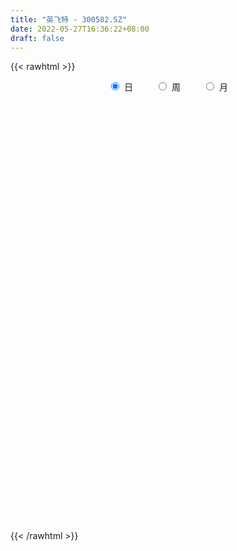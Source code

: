 ```yaml
---
title: "英飞特 - 300582.SZ"
date: 2022-05-27T16:36:22+08:00
draft: false
---
```

{{< rawhtml >}}
    <div style="text-align: center">
        <label style="padding: 1rem;"><input style="margin-right: .5rem" type="radio" name="period" value="D" checked onclick="period_change(this)">日</label>
        <label style="padding: 1rem;"><input style="margin-right: .5rem" type="radio" name="period" value="W" onclick="period_change(this)">周</label>
        <label style="padding: 1rem;"><input style="margin-right: .5rem" type="radio" name="period" value="M" onclick="period_change(this)">月</label>
    </div>
    <div id="chart" style="height: 700px;"></div> 
    <script type="text/javascript">
        const D_v = [60775.65,174139.5,455835.17,646568.38,487298.44,350810.5,408272.09,413743.75,515106.37,485451.72,280547.92,463841.26,368247.51,353462.6,334319.16,451434.33,305853.98,280594.06,282132.75,279634.98,213004.33,200837.25,257058.74,192612.25,276345.24,338194.33,277730.96,167695.54,226616.21,200561.46,153328.21,138800.88,302215.39,270249.65,243170.45,211477.27,192135.0,170432.5,193694.0,201134.76,138088.06,275106.0,311590.25,311504.26,225279.75,218210.85,217868.94,278267.59,268074.94,231229.19,198223.5,193483.1,177400.99,202598.34,173569.35,152470.35,131452.0,195167.23,127716.05,181414.35,291282.64,157906.84,112010.67,150331.75,122002.28,182107.49,205265.88,134054.78,137717.33,112902.25,138821.57,105463.13,93893.25,107135.82,112430.67,99126.34,80377.65,106346.5,87630.75,86830.49,78331.75,112827.55,148090.88,125962.7,100607.85,113556.48,112861.1,78450.3,51557.0,145402.68,94166.17,85099.0,53712.5,84602.94,110139.5,68939.05,56854.79,80364.35,58216.04,104384.04,200176.72,138339.72,95596.18,163533.72,150250.98,91604.27,92059.06,85817.83,65481.5,122590.9,76146.9,141662.66,155899.55,82198.0,106129.73,97351.8,89430.26,247401.36,258526.33,147651.02,169509.79,159603.02,115062.0,87118.24,98025.0,75890.0,156298.79,90846.58,113911.54,84416.58,73458.65,157165.63,86902.11,84660.25,81042.06,68259.53,85919.03,57381.5,67359.75,76230.82,72084.37,51729.88,52533.5,32550.94,58683.46,121676.17,89854.25,49655.0,39477.21,78560.5,62911.33,33611.07,32513.12,37960.31,62497.02,57693.62,46340.51,64644.0,62153.33,55209.01,57160.25,47752.5,66850.32,75076.5,33950.61,145511.5,107469.71,71488.5,144104.37,113619.92,86770.84,61369.91,55848.04,65231.13,54182.32,46454.86,52292.11,51584.25,46407.79,65111.07,42168.5,46210.5,54272.0,71792.0,40904.33,116683.33,69497.75,97007.58,118504.47,107733.75,80443.92,73660.33,106671.11,110850.0,66263.65,58785.5,95369.11,83757.47,77552.75,56460.0,54531.25,76097.09,79802.7,93595.12,51937.75,51640.45,43580.41,43764.5,49024.5,421489.35,541073.8,281345.79,337235.96,340077.78,205215.73,186692.17,202146.56,141750.29,145284.34,98809.5,122688.99,86240.0,84299.5,76169.43,90861.5,69439.45,103876.0,76678.5,91834.5,88649.0,107763.5,71934.38,86306.0,68694.17,50306.5,64325.0,77323.25,120591.34,81444.5,59178.25,50032.25,65007.75,74513.25,93131.61,81442.5,66682.5,189983.5,108524.51,79236.33,52397.5]
const D_histogram = [0.0,0.0412070655,0.2226274039,0.3234281521,0.3404266607,0.3000544382,0.3227841089,0.30453339,0.3946150382,0.4785120892,0.456054021,0.5813402807,0.6258770608,0.6502786163,0.6364773199,0.544748202,0.4445141737,0.4072189901,0.2208547524,0.1360643788,-0.0482885548,-0.1255164694,-0.104009481,-0.1191296218,0.1164415931,0.2721184339,0.1990489756,0.0785308936,0.0751424149,0.0494547533,0.0275083708,-0.1006759373,0.0671312885,0.382352245,0.4936455472,0.5779305385,0.5412916077,0.4409510819,0.3886291142,0.382199066,0.2233313422,-0.0257958332,-0.0274071759,-0.0024153914,0.0512520954,0.0274144284,0.0962776951,0.3183066004,0.553613179,0.4977418561,0.3556104207,0.3987131315,0.2834215739,0.0558634873,-0.1966530561,-0.2590555074,-0.4507332015,-0.6806708878,-0.8043381701,-0.9310599326,-0.7079750206,-0.6446616016,-0.6199430716,-0.7549614706,-0.9115741051,-1.0498764264,-0.9870232697,-0.8783773903,-0.7485264489,-0.6364784777,-0.5894516842,-0.5805034966,-0.5299081786,-0.5275526856,-0.5505505271,-0.5717648157,-0.5526805959,-0.5568865566,-0.4943264226,-0.4389837944,-0.4027461478,-0.3927771957,-0.2828861916,-0.3113702134,-0.299497379,-0.2438835587,-0.2944415063,-0.3169332701,-0.2971110865,-0.1636544042,-0.091738832,-0.0847844556,-0.0356718912,-0.1128681939,-0.041151802,0.029581492,0.0553479502,0.061600206,0.1115743814,0.2076298046,0.3771371677,0.4891190082,0.5181227973,0.6268098362,0.5672185436,0.4565960031,0.4017923327,0.3103948876,0.2324813361,0.0689454509,0.0084966042,0.1089967318,0.185048468,0.2160067658,0.2489225722,0.2142106377,0.1815448232,0.294730751,0.3653038514,0.3551963531,0.3988372571,0.4140151014,0.3183224113,0.227800804,0.0971958778,0.0330465751,0.0905403124,0.0942643398,0.0188786526,-0.055276674,-0.0929556511,-0.2171509399,-0.2687562417,-0.3209916866,-0.3948751828,-0.4179612283,-0.4736137941,-0.5139833291,-0.4704888959,-0.4035261818,-0.3111322176,-0.2379991884,-0.1929040339,-0.1609696774,-0.1423949561,-0.181657097,-0.2604033424,-0.2786635745,-0.2631252823,-0.1980974431,-0.2026233759,-0.1853915136,-0.1435924667,-0.1136138409,-0.0638301106,-0.0199431141,0.0059439745,-0.0194886444,0.0035325698,-0.0171964527,0.0010768014,-0.0085185156,0.0486252073,0.0468650102,0.0468439392,0.1441655471,0.1854905148,0.1808963013,0.0617635025,-0.0419113362,-0.0745840744,-0.1318684714,-0.1562648833,-0.2021596924,-0.1946279919,-0.1573707324,-0.1081435983,-0.0436074384,-0.0063595798,-0.0160419184,-0.0190996837,0.0094614362,0.0461748666,0.0885081299,0.113557019,0.1686711289,0.1791375808,0.2348252933,0.22475575,0.2045528696,0.1868239395,0.1889032779,0.214907279,0.1824120959,0.1538501355,0.0997353802,0.0125582553,-0.0229621995,-0.0280007923,-0.0110660508,-0.0382807475,-0.1055913457,-0.105519238,-0.0686815351,-0.0257885546,0.0218753691,0.0370257059,0.0600704705,0.0531247338,0.2494994287,0.4033319043,0.4257961995,0.5038659087,0.5399181128,0.488191097,0.4458029868,0.3071407399,0.2142346262,0.0650065582,-0.0218272042,-0.1499057808,-0.2314818179,-0.3006582449,-0.3514141387,-0.389064514,-0.4099348533,-0.4632700074,-0.5083723306,-0.5929801714,-0.6230190247,-0.5537403072,-0.4974797966,-0.388435967,-0.2866221303,-0.206149249,-0.1134450054,-0.021504586,0.0600810144,0.129486273,0.1732837795,0.1989781333,0.2306706289,0.2518101694,0.2850748786,0.3024860453,0.3160164893,0.3110069551,0.2939306819,0.2676019197,0.2336914484]
const D_fast = [0.0,0.0515088319,0.2885860212,0.4702438075,0.5723489812,0.6069903683,0.7104160662,0.7682986949,0.9570341026,1.1605591758,1.252114613,1.5227359428,1.7237419882,1.9107131976,2.0560312313,2.1004891639,2.111383679,2.1758932429,2.0447426933,1.9939684144,1.7975433422,1.6889363102,1.6844409283,1.639538382,1.9042199953,2.1279264445,2.1046192301,2.0037338714,2.0191309965,2.0058070233,1.9907377335,1.837384441,2.021974489,2.4327835067,2.6674881957,2.8962558217,2.9949397927,3.0048370374,3.0496723483,3.1387920666,3.0357571784,2.7801810446,2.7717179079,2.7961058446,2.8625863552,2.8456022954,2.9385349859,3.2401405412,3.6138504146,3.6824145557,3.6291857255,3.7719667192,3.727530555,3.5139383403,3.2122585329,3.0850922047,2.7807312103,2.380625802,2.0558739772,1.6963872316,1.7424783883,1.644626407,1.5143591691,1.1906004025,0.8060942417,0.4053228138,0.2214201531,0.110471685,0.0531910141,0.0061193658,-0.0942167617,-0.2303944483,-0.3122761749,-0.4418088532,-0.6024443266,-0.7665998191,-0.8856857483,-1.0291133481,-1.0901348198,-1.1445381401,-1.2089870305,-1.2972123774,-1.2580429211,-1.3643694962,-1.4273710067,-1.432728076,-1.5568964002,-1.6586214815,-1.7130770696,-1.6205339883,-1.5715531241,-1.5857948616,-1.54560027,-1.6510136212,-1.5895851798,-1.5114565128,-1.4718530671,-1.4502007598,-1.372332989,-1.2243701146,-0.9605784596,-0.726316867,-0.5677823787,-0.3023928807,-0.2201795374,-0.2166530771,-0.1710086644,-0.1848073876,-0.204600605,-0.3509001275,-0.4092248231,-0.2814755126,-0.1591616594,-0.0742016701,0.0209447793,0.0397855043,0.0525058956,0.2393745111,0.4012735743,0.4799651644,0.6233153826,0.7419970022,0.725884915,0.6923135086,0.5860075519,0.530119893,0.6102487084,0.6375388207,0.5668727967,0.4788983017,0.4179804118,0.2394973879,0.1207030258,-0.0117803409,-0.1843826328,-0.3119589853,-0.4860149996,-0.6548803669,-0.7290081576,-0.762926989,-0.7483160793,-0.7346828471,-0.7378137011,-0.7461217639,-0.7631457816,-0.8478221969,-0.9916692778,-1.0795954035,-1.1298384319,-1.1143349535,-1.1695167302,-1.1986327464,-1.1927318161,-1.1911566506,-1.157330448,-1.11842923,-1.0910561477,-1.1213609278,-1.0974565711,-1.1224847067,-1.1039422523,-1.1156671982,-1.0463671735,-1.036411118,-1.0247212042,-0.8913582096,-0.8036606131,-0.7630307514,-0.8667226745,-0.9808753473,-1.0321941041,-1.1224456189,-1.1859082517,-1.2823429839,-1.3234682814,-1.325553705,-1.3033624704,-1.2497281702,-1.2140702065,-1.2277630246,-1.2355957109,-1.204669232,-1.1564120849,-1.0919517891,-1.0385136453,-0.9412317532,-0.8859809061,-0.7715868702,-0.7254674761,-0.6945321391,-0.6655550843,-0.6162499264,-0.5365191056,-0.5234112647,-0.5135106912,-0.5426916015,-0.6267291625,-0.6679901672,-0.6800289581,-0.6658607293,-0.7026456129,-0.7963540475,-0.8226617492,-0.8029944301,-0.7665485883,-0.7134158224,-0.689009059,-0.6509466768,-0.6446112301,-0.385861678,-0.1311962263,-0.0022828813,0.2017533051,0.3727850374,0.4431057958,0.5121684323,0.4502913705,0.4109439133,0.2779674848,0.1856769214,0.0201218996,-0.119324592,-0.2636655802,-0.4022750087,-0.5371915125,-0.6605455651,-0.829698221,-1.001893627,-1.2347465105,-1.42054012,-1.4896964794,-1.5578059179,-1.54587108,-1.5157127759,-1.4867772069,-1.4224342146,-1.3358699418,-1.2392640877,-1.1374872608,-1.0503688095,-0.9749299224,-0.8855697696,-0.8014776867,-0.6969442578,-0.6039115798,-0.5113770135,-0.438634809,-0.3822284116,-0.3416566939,-0.3171443031]
const D_slow = [0.0,0.0103017664,0.0659586173,0.1468156554,0.2319223205,0.3069359301,0.3876319573,0.4637653048,0.5624190644,0.6820470867,0.7960605919,0.9413956621,1.0978649273,1.2604345814,1.4195539114,1.5557409619,1.6668695053,1.7686742528,1.8238879409,1.8579040356,1.8458318969,1.8144527796,1.7884504093,1.7586680038,1.7877784021,1.8558080106,1.9055702545,1.9252029779,1.9439885816,1.9563522699,1.9632293626,1.9380603783,1.9548432005,2.0504312617,2.1738426485,2.3183252831,2.4536481851,2.5638859555,2.6610432341,2.7565930006,2.8124258361,2.8059768778,2.7991250839,2.798521236,2.8113342599,2.818187867,2.8422572907,2.9218339408,3.0602372356,3.1846726996,3.2735753048,3.3732535877,3.4441089811,3.458074853,3.4089115889,3.3441477121,3.2314644117,3.0612966898,2.8602121473,2.6274471641,2.450453409,2.2892880086,2.1343022407,1.9455618731,1.7176683468,1.4551992402,1.2084434228,0.9888490752,0.801717463,0.6425978436,0.4952349225,0.3501090484,0.2176320037,0.0857438323,-0.0518937995,-0.1948350034,-0.3330051524,-0.4722267915,-0.5958083972,-0.7055543458,-0.8062408827,-0.9044351816,-0.9751567295,-1.0529992829,-1.1278736276,-1.1888445173,-1.2624548939,-1.3416882114,-1.415965983,-1.4568795841,-1.4798142921,-1.501010406,-1.5099283788,-1.5381454273,-1.5484333778,-1.5410380048,-1.5272010172,-1.5118009658,-1.4839073704,-1.4319999192,-1.3377156273,-1.2154358753,-1.0859051759,-0.9292027169,-0.787398081,-0.6732490802,-0.5728009971,-0.4952022752,-0.4370819411,-0.4198455784,-0.4177214273,-0.3904722444,-0.3442101274,-0.2902084359,-0.2279777929,-0.1744251335,-0.1290389277,-0.0553562399,0.0359697229,0.1247688112,0.2244781255,0.3279819008,0.4075625037,0.4645127047,0.4888116741,0.4970733179,0.519708396,0.5432744809,0.5479941441,0.5341749756,0.5109360628,0.4566483279,0.3894592674,0.3092113458,0.2104925501,0.106002243,-0.0124012055,-0.1408970378,-0.2585192618,-0.3594008072,-0.4371838616,-0.4966836587,-0.5449096672,-0.5851520865,-0.6207508256,-0.6661650998,-0.7312659354,-0.800931829,-0.8667131496,-0.9162375104,-0.9668933544,-1.0132412328,-1.0491393494,-1.0775428097,-1.0935003373,-1.0984861159,-1.0970001222,-1.1018722833,-1.1009891409,-1.1052882541,-1.1050190537,-1.1071486826,-1.0949923808,-1.0832761282,-1.0715651434,-1.0355237567,-0.989151128,-0.9439270526,-0.928486177,-0.9389640111,-0.9576100297,-0.9905771475,-1.0296433684,-1.0801832915,-1.1288402894,-1.1681829725,-1.1952188721,-1.2061207317,-1.2077106267,-1.2117211063,-1.2164960272,-1.2141306682,-1.2025869515,-1.180459919,-1.1520706643,-1.1099028821,-1.0651184869,-1.0064121635,-0.9502232261,-0.8990850087,-0.8523790238,-0.8051532043,-0.7514263846,-0.7058233606,-0.6673608267,-0.6424269817,-0.6392874178,-0.6450279677,-0.6520281658,-0.6547946785,-0.6643648654,-0.6907627018,-0.7171425113,-0.734312895,-0.7407600337,-0.7352911914,-0.7260347649,-0.7110171473,-0.6977359639,-0.6353611067,-0.5345281306,-0.4280790808,-0.3021126036,-0.1671330754,-0.0450853012,0.0663654455,0.1431506305,0.1967092871,0.2129609266,0.2075041256,0.1700276804,0.1121572259,0.0369926647,-0.05086087,-0.1481269985,-0.2506107118,-0.3664282137,-0.4935212963,-0.6417663392,-0.7975210954,-0.9359561722,-1.0603261213,-1.157435113,-1.2290906456,-1.2806279579,-1.3089892092,-1.3143653557,-1.2993451021,-1.2669735339,-1.223652589,-1.1739080557,-1.1162403985,-1.0532878561,-0.9820191364,-0.9063976251,-0.8273935028,-0.749641764,-0.6761590935,-0.6092586136,-0.5508357515]
const D_data = [['2021-05-18', 11.622, 11.7214, 11.3042, 11.7313],['2021-05-19', 11.92, 12.3671, 11.8505, 12.7445],['2021-05-20', 12.1982, 14.8405, 12.1187, 14.8405],['2021-05-21', 15.9232, 14.8305, 14.6021, 16.6682],['2021-05-24', 14.8405, 14.3935, 14.0855, 15.3967],['2021-05-25', 14.2047, 13.9067, 13.8571, 14.4829],['2021-05-26', 13.9167, 14.9497, 13.6485, 15.1186],['2021-05-27', 14.6517, 14.761, 14.3637, 15.7742],['2021-05-28', 15.1881, 16.6682, 15.1782, 17.0655],['2021-05-31', 16.8867, 17.5026, 16.3106, 17.8801],['2021-06-01', 17.0556, 16.8172, 16.4993, 17.3337],['2021-06-02', 16.5887, 19.4893, 16.5887, 20.1449],['2021-06-03', 20.3634, 19.5687, 18.8237, 20.6614],['2021-06-04', 19.5191, 20.1846, 18.7343, 21.1084],['2021-06-07', 20.87, 20.4429, 19.2807, 21.2376],['2021-06-08', 21.1382, 19.8667, 19.6581, 22.3501],['2021-06-09', 19.4992, 19.8667, 19.4595, 20.8601],['2021-06-10', 19.4793, 20.87, 19.1019, 21.2078],['2021-06-11', 20.3733, 18.9032, 18.8535, 20.6614],['2021-06-15', 18.3966, 19.8469, 18.3966, 20.5124],['2021-06-16', 19.6085, 18.1681, 18.0291, 19.7475],['2021-06-17', 18.337, 18.9926, 18.337, 19.3105],['2021-06-18', 19.38, 20.2442, 18.784, 20.8402],['2021-06-21', 20.1548, 19.9661, 19.678, 20.8601],['2021-06-22', 19.976, 23.9593, 19.4694, 23.9593],['2021-06-23', 23.8103, 24.4361, 22.6481, 25.3301],['2021-06-24', 22.9858, 22.2508, 21.0687, 23.7408],['2021-06-25', 22.2508, 21.5157, 20.9296, 22.3004],['2021-06-28', 21.6548, 22.9858, 21.3667, 23.5719],['2021-06-29', 23.7706, 22.956, 22.9064, 24.7341],['2021-06-30', 23.105, 23.1845, 22.668, 24.0487],['2021-07-01', 22.8666, 21.6945, 21.6548, 23.2342],['2021-07-02', 21.9627, 25.7771, 21.4561, 25.9261],['2021-07-05', 25.8367, 29.4028, 25.2606, 29.9988],['2021-07-06', 28.618, 28.6578, 27.8134, 31.1113],['2021-07-07', 28.7671, 29.6015, 27.9227, 30.4756],['2021-07-08', 29.0551, 29.0055, 28.4293, 30.4557],['2021-07-09', 28.4889, 28.5882, 27.4658, 29.6015],['2021-07-12', 29.6909, 29.4823, 28.022, 30.6743],['2021-07-13', 29.6412, 30.5948, 28.6776, 32.0252],['2021-07-14', 30.2769, 28.8763, 28.6081, 30.5948],['2021-07-15', 28.171, 27.1181, 25.9261, 28.171],['2021-07-16', 27.1876, 29.9193, 26.4824, 31.7868],['2021-07-19', 29.6313, 30.7041, 29.4227, 34.4489],['2021-07-20', 30.7935, 31.6974, 30.1875, 33.0781],['2021-07-21', 32.7801, 31.2405, 31.0021, 32.9788],['2021-07-22', 31.8961, 32.9788, 30.6941, 33.5152],['2021-07-23', 33.2768, 36.2667, 33.2768, 38.2435],['2021-07-26', 36.078, 38.4521, 34.0516, 39.7335],['2021-07-27', 37.9157, 36.1575, 35.8595, 39.9222],['2021-07-28', 34.7668, 35.3429, 32.7801, 36.9522],['2021-07-29', 36.0383, 38.174, 36.0085, 38.3925],['2021-07-30', 37.1111, 36.7535, 35.8297, 37.5283],['2021-08-02', 36.1376, 35.0449, 33.6443, 37.2502],['2021-08-03', 35.0251, 33.8629, 33.4755, 36.7435],['2021-08-04', 34.7867, 35.6906, 33.4258, 35.7204],['2021-08-05', 35.5515, 33.5649, 33.5053, 35.6111],['2021-08-06', 34.0715, 31.9358, 31.3696, 34.4887],['2021-08-09', 32.7305, 32.1345, 31.5683, 33.4556],['2021-08-10', 31.7173, 31.1113, 29.8796, 32.9788],['2021-08-11', 32.1047, 35.4621, 31.7967, 36.1873],['2021-08-12', 34.5681, 34.0317, 33.5947, 35.2237],['2021-08-13', 33.7635, 33.5947, 33.4457, 34.7668],['2021-08-16', 33.9721, 31.0319, 31.0021, 34.1907],['2021-08-17', 30.8829, 29.5617, 29.2538, 31.2305],['2021-08-18', 29.4823, 28.4293, 27.7538, 29.9988],['2021-08-19', 29.5419, 30.118, 28.1114, 30.9822],['2021-08-20', 29.4028, 30.565, 28.6776, 30.8928],['2021-08-23', 31.2901, 30.9524, 30.9127, 32.4921],['2021-08-24', 30.7935, 30.9325, 30.3067, 31.906],['2021-08-25', 31.0021, 30.1379, 29.373, 31.3398],['2021-08-26', 29.7604, 29.4028, 29.4028, 30.9723],['2021-08-27', 29.8498, 29.6809, 28.6379, 30.0882],['2021-08-30', 28.6081, 28.8167, 28.5485, 29.6015],['2021-08-31', 28.5088, 28.0121, 27.3168, 28.6081],['2021-09-01', 27.9326, 27.4459, 27.0188, 28.8763],['2021-09-02', 27.0287, 27.4558, 26.7307, 27.8631],['2021-09-03', 27.426, 26.7009, 26.3135, 28.1412],['2021-09-06', 26.3731, 27.1976, 26.2241, 27.426],['2021-09-07', 27.3068, 26.9592, 26.7903, 27.8035],['2021-09-08', 27.1082, 26.5221, 26.3433, 27.4062],['2021-09-09', 26.5221, 25.8764, 25.3301, 26.5817],['2021-09-10', 25.8963, 27.0486, 25.8963, 27.724],['2021-09-13', 26.6115, 25.1513, 24.8831, 26.6115],['2021-09-14', 25.3897, 25.2109, 25.0321, 26.1148],['2021-09-15', 25.1712, 25.5586, 24.1977, 25.6082],['2021-09-16', 25.5586, 23.85, 23.8401, 25.7076],['2021-09-17', 24.009, 23.5719, 23.2242, 24.5851],['2021-09-22', 23.3136, 23.6514, 23.1249, 24.0189],['2021-09-23', 23.8798, 25.1016, 23.6414, 25.6778],['2021-09-24', 24.7142, 24.5752, 24.2076, 25.7473],['2021-09-27', 24.2176, 23.6911, 23.0454, 24.8036],['2021-09-28', 23.85, 24.1083, 23.4527, 24.3169],['2021-09-29', 23.6216, 22.1713, 22.1514, 23.8798],['2021-09-30', 22.3998, 23.7408, 22.2309, 24.3169],['2021-10-08', 24.4361, 23.8898, 23.4527, 24.7142],['2021-10-11', 23.5123, 23.403, 23.0454, 23.8302],['2021-10-12', 23.4229, 23.0752, 22.4296, 24.5354],['2021-10-13', 23.0752, 23.6315, 22.6779, 23.7606],['2021-10-14', 23.5123, 24.5255, 23.2441, 24.9427],['2021-10-15', 24.3368, 26.2042, 23.5918, 26.2142],['2021-10-18', 25.8268, 26.4128, 25.4493, 26.6711],['2021-10-19', 26.3334, 25.9956, 25.34, 26.5122],['2021-10-20', 26.1248, 27.6843, 25.9261, 27.9128],['2021-10-21', 26.8499, 26.0652, 25.9062, 27.2969],['2021-10-22', 26.0254, 25.2705, 25.2308, 26.085],['2021-10-25', 25.4294, 25.7771, 24.8136, 26.0254],['2021-10-26', 25.6877, 25.1314, 25.0122, 26.0254],['2021-10-27', 25.3798, 24.9924, 24.744, 25.3798],['2021-10-28', 24.5454, 23.3236, 23.0454, 24.6745],['2021-10-29', 23.7904, 23.9792, 23.5322, 24.6149],['2021-11-01', 23.9196, 26.095, 23.6911, 26.1943],['2021-11-02', 26.0552, 26.3334, 25.6778, 27.0088],['2021-11-03', 26.1248, 26.1744, 25.5288, 26.5618],['2021-11-04', 26.3036, 26.5221, 26.0354, 26.8598],['2021-11-05', 26.681, 25.8268, 25.8268, 27.1578],['2021-11-08', 25.4195, 25.8069, 25.2308, 26.383],['2021-11-09', 26.1049, 28.032, 25.6281, 29.0849],['2021-11-10', 28.4591, 28.2604, 28.1412, 29.5021],['2021-11-11', 27.8134, 27.7141, 27.5552, 28.2505],['2021-11-12', 27.6744, 28.8068, 27.5552, 29.3829],['2021-11-15', 28.6876, 28.9757, 28.4492, 29.8597],['2021-11-16', 28.8068, 27.7141, 27.7141, 29.075],['2021-11-17', 27.6148, 27.5552, 27.2373, 28.1114],['2021-11-18', 27.426, 26.6512, 26.6016, 27.6843],['2021-11-19', 26.532, 27.0784, 26.532, 27.3764],['2021-11-22', 27.2174, 28.7075, 26.9592, 29.1545],['2021-11-23', 28.3697, 28.3498, 28.0717, 28.7373],['2021-11-24', 28.3598, 27.287, 27.1181, 28.4988],['2021-11-25', 27.3764, 26.9592, 26.8201, 27.7042],['2021-11-26', 26.8201, 27.128, 26.4128, 27.3962],['2021-11-29', 26.5221, 25.5486, 25.2904, 26.9492],['2021-11-30', 25.5188, 25.8466, 25.4294, 26.4029],['2021-12-01', 25.8466, 25.3698, 24.8434, 25.9162],['2021-12-02', 25.2308, 24.5056, 24.4758, 25.4394],['2021-12-03', 24.5553, 24.5752, 24.1977, 24.9526],['2021-12-06', 24.5851, 23.6017, 23.403, 24.7142],['2021-12-07', 23.711, 23.1249, 22.966, 23.8401],['2021-12-08', 23.1348, 23.7606, 23.1348, 24.0388],['2021-12-09', 23.6613, 23.9593, 23.6414, 24.2871],['2021-12-10', 23.8401, 24.3666, 23.7308, 24.7142],['2021-12-13', 24.3666, 24.2871, 23.9394, 24.5354],['2021-12-14', 24.2871, 24.009, 23.7606, 24.2871],['2021-12-15', 23.86, 23.8302, 23.7606, 24.0686],['2021-12-16', 23.8202, 23.5918, 23.3832, 23.9891],['2021-12-17', 23.1448, 22.5885, 22.3998, 23.3434],['2021-12-20', 22.3203, 21.4958, 21.466, 22.5488],['2021-12-21', 21.3568, 21.6647, 21.317, 21.913],['2021-12-22', 21.7144, 21.7442, 21.615, 21.9031],['2021-12-23', 21.7044, 22.2706, 21.3568, 22.4494],['2021-12-24', 22.2408, 21.2674, 21.2078, 22.3402],['2021-12-27', 21.0091, 21.2773, 20.8303, 21.5753],['2021-12-28', 21.3568, 21.466, 21.1184, 21.5554],['2021-12-29', 21.2574, 21.2574, 20.9594, 21.5455],['2021-12-30', 21.2376, 21.4958, 21.1581, 21.923],['2021-12-31', 21.5753, 21.4859, 21.4064, 21.9826],['2022-01-04', 21.5554, 21.2872, 21.1184, 21.7342],['2022-01-05', 21.3866, 20.4826, 20.3833, 21.4164],['2022-01-06', 20.3535, 20.9197, 20.2839, 21.1581],['2022-01-07', 20.9197, 20.2144, 20.1349, 21.0588],['2022-01-10', 20.3137, 20.5323, 19.6681, 20.5621],['2022-01-11', 20.3634, 20.0455, 19.9263, 20.6217],['2022-01-12', 20.0952, 20.87, 20.0952, 20.9197],['2022-01-13', 21.2177, 20.1647, 20.1051, 21.2177],['2022-01-14', 20.0654, 20.0654, 20.0157, 20.3833],['2022-01-17', 20.3535, 21.476, 20.0654, 21.7342],['2022-01-18', 21.3965, 21.1382, 20.7707, 21.7144],['2022-01-19', 20.6714, 20.6714, 20.4131, 21.0389],['2022-01-20', 20.5422, 18.8635, 18.7343, 20.6614],['2022-01-21', 18.1681, 18.3271, 17.7013, 18.7343],['2022-01-24', 18.3867, 18.6648, 18.2873, 19.0522],['2022-01-25', 18.635, 17.89, 17.8801, 18.8635],['2022-01-26', 17.89, 17.8205, 17.6019, 18.2973],['2022-01-27', 17.6913, 17.0655, 17.0655, 17.9595],['2022-01-28', 17.3139, 17.3139, 16.996, 17.6218],['2022-02-07', 17.6615, 17.5026, 17.3735, 17.8602],['2022-02-08', 17.4927, 17.6119, 17.1947, 17.6715],['2022-02-09', 17.5821, 17.8801, 17.4827, 17.9993],['2022-02-10', 17.89, 17.6218, 17.4927, 17.9297],['2022-02-11', 17.4827, 16.9265, 16.8172, 17.5523],['2022-02-14', 16.8371, 16.7874, 16.4596, 16.9662],['2022-02-15', 16.8867, 17.0755, 16.6583, 17.0854],['2022-02-16', 17.1847, 17.2046, 17.0357, 17.4529],['2022-02-17', 17.1748, 17.3735, 17.0357, 17.6615],['2022-02-18', 17.2245, 17.2543, 17.0059, 17.3635],['2022-02-21', 17.145, 17.8006, 17.1053, 18.2575],['2022-02-22', 17.7609, 17.4033, 17.2642, 17.7609],['2022-02-23', 17.4033, 18.1681, 17.3834, 18.2178],['2022-02-24', 18.0787, 17.5125, 17.294, 18.4562],['2022-02-25', 17.8205, 17.3437, 17.1649, 18.0688],['2022-02-28', 17.4132, 17.3039, 16.5887, 17.4827],['2022-03-01', 17.3735, 17.5423, 17.2344, 17.8006],['2022-03-02', 17.4231, 17.9695, 17.0854, 18.0191],['2022-03-03', 18.1383, 17.2741, 17.2543, 18.1979],['2022-03-04', 17.0953, 17.1947, 17.0854, 17.6019],['2022-03-07', 16.8867, 16.6583, 16.5987, 17.0655],['2022-03-08', 16.6086, 15.8139, 15.5954, 16.8172],['2022-03-09', 15.9431, 16.0325, 15.2378, 16.4],['2022-03-10', 16.2907, 16.1914, 16.1815, 16.7576],['2022-03-11', 16.0921, 16.3901, 15.7543, 16.4497],['2022-03-14', 16.1914, 15.6947, 15.6947, 16.2907],['2022-03-15', 15.4961, 14.7809, 14.7809, 15.7146],['2022-03-16', 15.0093, 15.2577, 14.5027, 15.3371],['2022-03-17', 15.2974, 15.6451, 15.2974, 15.9828],['2022-03-18', 15.5954, 15.7941, 15.4961, 15.8636],['2022-03-21', 15.8338, 15.9927, 15.7245, 16.1318],['2022-03-22', 15.8239, 15.6749, 15.5755, 16.0623],['2022-03-23', 15.6848, 15.8139, 15.655, 15.9431],['2022-03-24', 15.7146, 15.4265, 15.3272, 15.7146],['2022-03-25', 15.4961, 18.5158, 15.4961, 18.5158],['2022-03-28', 18.8734, 19.1118, 17.741, 20.3435],['2022-03-29', 19.082, 18.2079, 17.9496, 19.3204],['2022-03-30', 18.2377, 19.4992, 18.0787, 19.6184],['2022-03-31', 18.9727, 19.6681, 18.784, 20.6515],['2022-04-01', 19.1217, 18.9231, 18.6052, 19.3204],['2022-04-06', 18.3767, 19.1615, 18.2675, 19.3105],['2022-04-07', 18.8635, 17.7807, 17.741, 18.933],['2022-04-08', 17.8205, 17.9595, 17.2741, 18.0787],['2022-04-11', 17.8006, 16.7377, 16.6881, 17.9595],['2022-04-12', 16.7775, 16.9265, 16.3007, 17.0854],['2022-04-13', 16.8669, 15.7841, 15.6947, 16.8669],['2022-04-14', 15.8934, 15.6649, 15.5457, 16.0424],['2022-04-15', 15.5855, 15.208, 14.91, 15.5855],['2022-04-18', 14.7113, 14.8504, 14.5127, 15.0391],['2022-04-19', 14.8206, 14.463, 14.3041, 14.9795],['2022-04-20', 14.5524, 14.165, 14.0657, 14.612],['2022-04-21', 14.0955, 13.1617, 12.9929, 14.1551],['2022-04-22', 12.9233, 12.5459, 12.4962, 13.122],['2022-04-25', 12.4068, 11.175, 11.1552, 12.4068],['2022-04-26', 11.2148, 10.9565, 10.8969, 11.6816],['2022-04-27', 10.9664, 11.7114, 10.7678, 11.771],['2022-04-28', 11.5724, 11.324, 11.2247, 11.6717],['2022-04-29', 11.622, 11.92, 11.3737, 12.0392],['2022-05-05', 12.0, 11.96, 11.79, 12.17],['2022-05-06', 11.7, 11.81, 11.6, 12.06],['2022-05-09', 11.98, 12.12, 11.83, 12.32],['2022-05-10', 11.95, 12.37, 11.84, 12.49],['2022-05-11', 12.48, 12.54, 12.39, 13.16],['2022-05-12', 12.55, 12.69, 12.46, 12.95],['2022-05-13', 12.72, 12.62, 12.4, 12.82],['2022-05-16', 12.72, 12.56, 12.41, 12.86],['2022-05-17', 12.53, 12.8, 12.34, 12.81],['2022-05-18', 12.81, 12.85, 12.71, 13.1],['2022-05-19', 12.55, 13.22, 12.52, 13.23],['2022-05-20', 13.38, 13.26, 13.05, 13.45],['2022-05-23', 13.36, 13.42, 13.19, 13.53],['2022-05-24', 13.71, 13.35, 13.21, 14.6],['2022-05-25', 13.01, 13.28, 12.94, 13.44],['2022-05-26', 13.14, 13.18, 12.72, 13.35],['2022-05-27', 13.25, 13.04, 12.88, 13.35]]
const W_v = [71573.98,53967.59,47816.7,134682.39,84118.31,248338.74,135507.93,153284.27,236466.07,497633.9,193590.02,339829.32,661573.29,354976.88,347403.96,273945.09,210533.18,214990.51,112992.49,99870.06,200309.39,121237.53,107339.62,116780.35,109581.14,83523.45,118197.02,75698.03,153012.59,207103.79,131430.62,90896.68,212044.88,190628.18,194235.1,136165.66,117488.49,214858.36,168954.18,147330.77,83671.86,52410.97,189577.05,122219.44,143487.7,95434.35,47170.91,63224.21,54230.87,50248.14,116199.01,109040.18,108704.74,70151.53,52294.04,52928.37,79235.1,34161.11,42069.65,31377.41,63359.92,65288.69,24888.5,37709.78,54316.14,53728.25,160525.74,63316.83,89284.45,53367.65,46641.9,62814.68,159508.9,104065.59,108995.2,36884.85,67329.82,48197.2,743959.6900000001,1076472.6899999999,1007572.9400000001,685717.8899999999,853606.2,657125.3200000001,440116.77,273383.78,511252.39,281492.8,367649.46,324225.71,308028.86,73228.49,144000.65,124517.49,128807.91,81989.15,81109.17,96129.5,141438.66,101888.18,157935.27,63266.74,62595.78,74909.28,77757.24,70671.14,71741.92,115875.17,136234.24,102307.5,117430.0,176720.78,109413.69,37728.31,102230.48,85758.21,70621.2,121216.28,170039.59,82494.94,52654.73,47458.45,51818.9,85062.11,257232.03,152916.73,197928.66,266112.28,242990.18,323617.76,363585.14,434137.6799999999,401968.73,364434.31,196499.78,181800.37,155930.39,120846.0,95606.01,88811.22,104591.5,110362.82,84093.06,57502.65,66713.55,95367.79,73981.51,79245.68,166729.13,239269.32,146580.71,252234.76,328474.41,270511.08,153985.65,316209.74,252445.2,129883.85,110888.5,197055.44,507479.01,618899.76,822186.7000000001,303193.78,89117.98,50245.52,401874.97,946134.25,2793978.8000000003,1552340.24,1271390.0599999998,1251966.98,852867.8300000001,918410.7000000001,1118823.3200000001,435983.7,464018.94,351692.5,587610.0599999999,621883.55,652255.85,1115739.9000000001,760442.29,226222.57,161362.55,562170.71,472095.44,374249.62,347240.68,396215.68,530676.5,436694.3100000001,410697.9300000001,330772.54,265925.3,71080.7,241965.38,1397005.4500000002,2175231.1499999999,1951551.0099999998,1654334.28,950535.2999999999,1252578.3200000001,1021522.15,1087464.8700000001,1119613.0700000001,1251131.3900000001,1068411.72,855257.27,870330.55,793762.1800000001,588797.53,505416.98,513711.42,531438.4300000001,291125.85,333553.94,68939.05,499995.9400000001,639324.87,442096.1900000001,583241.74,912518.76,535698.26,518932.14,478029.58,358975.47,317173.95,320458.29,224275.14,228346.85,280790.18,582194.0,323402.24,261850.08,255347.33,509426.88,437889.01,371924.83,355963.91,609499.21,1704949.0600000001,530589.02,537322.3300000001,417024.88,446487.38,119000.67,402862.34,364127.36,496824.34]
const W_histogram = [0.0,-0.0422472934,-0.0994481382,-0.2491033627,-0.3534867486,-0.283922191,-0.248039635,-0.1925919726,-0.0745398658,0.0551114744,0.1298128359,0.2822769592,0.3675743764,0.3892477271,0.4097669967,0.2940786709,0.2626535112,0.0451754643,-0.1345848032,-0.1824269846,-0.1891490045,-0.1934372926,-0.2312915199,-0.2423493815,-0.2238330418,-0.2408857903,-0.3320135251,-0.3638233564,-0.3247694316,-0.3041522885,-0.2276977822,-0.1629772498,-0.1219386269,-0.0265174964,0.0019958758,-0.0216567621,0.0114345649,0.0662759895,0.0980410564,0.0365278647,0.0261388996,0.0457833696,0.0806291807,0.1034387206,0.1135584994,0.0529172576,0.0133899774,-0.0512202043,-0.1405308843,-0.1641803914,-0.163363707,-0.1227531021,-0.094002469,-0.0739719597,-0.1060649008,-0.1089789161,-0.1119334877,-0.0920332773,-0.0782016858,-0.0512409662,-0.0090258771,-0.0014659893,0.0031186466,-0.0418382778,-0.0417556159,-0.0304042574,0.0136942567,0.0439322757,0.1062426756,0.1127457202,0.1136343182,0.1364934121,0.1786847769,0.1871058586,0.1551831943,0.1300792375,0.1206772894,0.1100965833,0.2284838572,0.3090555261,0.4308964935,0.498833913,0.4920899189,0.4564931229,0.3915696322,0.3490598842,0.3070471015,0.2868232929,0.2382240818,0.2474899924,0.1455132875,0.0324966549,-0.0707656625,-0.1652561609,-0.2190136955,-0.2463675787,-0.2823375052,-0.2731303743,-0.2283707485,-0.2324976515,-0.2063585239,-0.1922328047,-0.1792511222,-0.1747825738,-0.1859263468,-0.1995807869,-0.1818952852,-0.1354681022,-0.099469625,-0.0537033746,-0.0045064295,0.026307422,0.0222003009,-0.0140768577,-0.0021559738,-0.0045137511,0.0114671855,0.0485191594,0.0445159099,0.0198917427,-0.0047075544,-0.0267401719,-0.0217229268,0.0042152039,0.0448260441,0.0639907755,0.1074088185,0.1426263758,0.1818093719,0.2485850228,0.2621667254,0.280358612,0.2881560341,0.2002279301,0.1667372024,0.108587849,0.0453078409,-0.0138003102,-0.0780253878,-0.1043180497,-0.1139878887,-0.122083094,-0.1397653146,-0.1254520316,-0.1145233412,-0.131184849,-0.1283311546,-0.1051256042,-0.0588003766,0.0198750078,0.0789640318,0.1330035725,0.1572190201,0.1451527584,0.147610716,0.2069977143,0.2035721484,0.1709904816,0.1172533962,0.146037472,0.193623253,0.2525785443,0.22722538,0.1296804713,0.0437802866,0.0002400406,0.0279453075,0.340263109,0.6105635304,0.6172326065,0.5320834688,0.5543110557,0.3991024116,0.3011676888,0.0907161779,-0.0710835909,-0.2218827731,-0.3485629233,-0.4732589363,-0.4878938555,-0.5043154463,-0.3644697384,-0.4208370774,-0.4073024269,-0.3346109613,-0.2392295096,-0.1647392208,-0.1686033643,-0.1483416737,-0.0931076133,-0.0186367988,0.0207806036,0.0411487315,0.0278408113,-0.0655780421,-0.1176446332,-0.1332452452,0.0539233818,0.283301784,0.633597071,0.7336891776,0.8373949999,0.9315854785,1.2035594646,1.4774094701,1.6402622008,2.0413970384,2.1921917761,1.8346560334,1.5863911373,1.1167983422,0.6674801082,0.1191468169,-0.2504081767,-0.732029256,-0.9710722373,-1.1606053889,-1.2437675524,-1.1148733762,-1.0645683721,-1.08655344,-0.9499022907,-0.646552371,-0.5536264602,-0.4827319385,-0.5943415171,-0.6635343795,-0.8011635561,-0.9434818536,-0.9808745796,-1.0433945093,-1.0443728505,-1.1057719063,-1.1530283896,-1.1463782405,-1.0580338493,-0.9359189068,-0.8121196864,-0.7337424285,-0.67295873,-0.4131270431,-0.1889147409,-0.0858386187,-0.1779956855,-0.3815791198,-0.5135150395,-0.5595334488,-0.4893005254,-0.3596190326,-0.2535379928]
const W_fast = [0.0,-0.0528091168,-0.1348719962,-0.3468030612,-0.5395581343,-0.5409741245,-0.5671014772,-0.559801808,-0.4603846676,-0.3169554588,-0.2098008883,0.0132324748,0.190423486,0.3094087685,0.4323697873,0.3902011293,0.4244393473,0.2182551666,0.0048486983,-0.0886002293,-0.1426095004,-0.1952571116,-0.2909342189,-0.3625794258,-0.4000213466,-0.4772955427,-0.6514266588,-0.7741923292,-0.8163307623,-0.8717516913,-0.8522216306,-0.8282454106,-0.8176914444,-0.728899688,-0.6998873469,-0.7289541753,-0.693004207,-0.6215937851,-0.5653184541,-0.6176996796,-0.6215539197,-0.5904636074,-0.5354605011,-0.486791281,-0.4482818774,-0.4956938048,-0.5318735906,-0.6092888235,-0.7337322245,-0.7984268295,-0.8384510719,-0.8285287424,-0.8232787265,-0.8217412072,-0.8803503735,-0.9105091178,-0.9414470614,-0.9445551703,-0.9502740002,-0.9361235222,-0.8961649024,-0.8889715119,-0.8836072144,-0.9390237082,-0.9493799503,-0.9456296562,-0.8981075778,-0.8568864899,-0.7680154211,-0.7333259465,-0.7040287689,-0.647046322,-0.560183763,-0.5049862166,-0.4981130823,-0.4906972298,-0.4699298555,-0.4529864158,-0.2774781776,-0.1196426272,0.1099224636,0.3025683614,0.418846847,0.4973733318,0.5303422491,0.5750974721,0.6098464648,0.6613284794,0.6722852888,0.7434236974,0.6778253145,0.5729328456,0.4519791125,0.3161745739,0.2076636155,0.1187178376,0.0121635349,-0.0469119278,-0.0592449891,-0.1214963051,-0.1469468084,-0.1808792904,-0.2127103884,-0.2519374836,-0.3095628432,-0.37311248,-0.4009007997,-0.3883406421,-0.3772095712,-0.3448691644,-0.2967988268,-0.2594081197,-0.2579651656,-0.2977615386,-0.2863796481,-0.2898658633,-0.2710181303,-0.2218363665,-0.2147106385,-0.23436187,-0.2601380557,-0.2888557162,-0.2892692028,-0.2622772712,-0.2104599199,-0.1752974946,-0.105027247,-0.0341530957,0.0504822433,0.17940415,0.2585275338,0.3468090735,0.4266455041,0.3887743826,0.3969679555,0.3659655644,0.3140125165,0.2514542879,0.1677228633,0.115350689,0.0771838778,0.038567899,-0.0140556502,-0.0311053751,-0.04880752,-0.0982652401,-0.1274943343,-0.1305701849,-0.0989450515,-0.0153009151,0.0635291167,0.1508195506,0.2143397532,0.2385616812,0.2779223178,0.3890587446,0.4365262158,0.4466921694,0.4222684331,0.4875618769,0.5835534711,0.7056533984,0.7371065792,0.6719817882,0.5970266752,0.5535464394,0.5882380331,0.9856216119,1.4085629159,1.5695401436,1.6174118731,1.7782172239,1.7227841828,1.7001413821,1.5123689157,1.3327982492,1.1265283738,0.9127074927,0.6696967456,0.5330883625,0.3905879101,0.4393161835,0.2777395751,0.1894486189,0.1784873442,0.2140614185,0.2473669021,0.2013519175,0.1845281897,0.2164853467,0.2862969615,0.3309095148,0.3615648257,0.3552171082,0.2454037443,0.1639259949,0.1150140716,0.315663544,0.6158673923,1.124561947,1.408076348,1.7211309203,2.0482177684,2.6210816208,3.2642839938,3.8372022746,4.7486863719,5.4475290536,5.5486573192,5.6969902075,5.5065969979,5.224148791,4.7056022039,4.2734451661,3.6088167728,3.1270057322,2.6473212334,2.2532171818,2.1033930139,1.8875559249,1.5939324971,1.4931080737,1.6348199006,1.5893391964,1.5395507335,1.2793557756,1.0442793183,0.7063592527,0.3281704918,0.0455591209,-0.2778094361,-0.53988099,-0.8777230224,-1.213236603,-1.493181014,-1.6693450852,-1.7812098693,-1.8604405706,-1.9654989198,-2.0729549038,-1.9164049777,-1.7394213607,-1.6578048931,-1.7944608813,-2.0934390956,-2.3537537752,-2.5396555467,-2.5917477546,-2.55197102,-2.5092744785]
const W_slow = [0.0,-0.0105618234,-0.0354238579,-0.0976996986,-0.1860713857,-0.2570519335,-0.3190618422,-0.3672098354,-0.3858448018,-0.3720669332,-0.3396137242,-0.2690444844,-0.1771508903,-0.0798389586,0.0226027906,0.0961224584,0.1617858361,0.1730797022,0.1394335014,0.0938267553,0.0465395042,-0.001819819,-0.059642699,-0.1202300443,-0.1761883048,-0.2364097524,-0.3194131337,-0.4103689728,-0.4915613307,-0.5675994028,-0.6245238483,-0.6652681608,-0.6957528175,-0.7023821916,-0.7018832227,-0.7072974132,-0.704438772,-0.6878697746,-0.6633595105,-0.6542275443,-0.6476928194,-0.636246977,-0.6160896818,-0.5902300016,-0.5618403768,-0.5486110624,-0.5452635681,-0.5580686191,-0.5932013402,-0.6342464381,-0.6750873648,-0.7057756403,-0.7292762576,-0.7477692475,-0.7742854727,-0.8015302017,-0.8295135737,-0.852521893,-0.8720723144,-0.884882556,-0.8871390253,-0.8875055226,-0.8867258609,-0.8971854304,-0.9076243344,-0.9152253987,-0.9118018345,-0.9008187656,-0.8742580967,-0.8460716667,-0.8176630871,-0.7835397341,-0.7388685399,-0.6920920752,-0.6532962766,-0.6207764673,-0.5906071449,-0.5630829991,-0.5059620348,-0.4286981533,-0.3209740299,-0.1962655516,-0.0732430719,0.0408802088,0.1387726169,0.2260375879,0.3027993633,0.3745051865,0.434061207,0.4959337051,0.532312027,0.5404361907,0.5227447751,0.4814307348,0.426677311,0.3650854163,0.29450104,0.2262184464,0.1691257593,0.1110013464,0.0594117155,0.0113535143,-0.0334592663,-0.0771549097,-0.1236364964,-0.1735316931,-0.2190055144,-0.25287254,-0.2777399462,-0.2911657899,-0.2922923972,-0.2857155417,-0.2801654665,-0.2836846809,-0.2842236744,-0.2853521122,-0.2824853158,-0.2703555259,-0.2592265484,-0.2542536128,-0.2554305013,-0.2621155443,-0.267546276,-0.266492475,-0.255285964,-0.2392882701,-0.2124360655,-0.1767794715,-0.1313271286,-0.0691808729,-0.0036391915,0.0664504615,0.13848947,0.1885464525,0.2302307531,0.2573777154,0.2687046756,0.2652545981,0.2457482511,0.2196687387,0.1911717665,0.160650993,0.1257096644,0.0943466565,0.0657158212,0.0329196089,0.0008368203,-0.0254445808,-0.0401446749,-0.0351759229,-0.015434915,0.0178159781,0.0571207331,0.0934089227,0.1303116018,0.1820610303,0.2329540674,0.2757016878,0.3050150368,0.3415244049,0.3899302181,0.4530748542,0.5098811992,0.542301317,0.5532463886,0.5533063988,0.5602927257,0.6453585029,0.7979993855,0.9523075371,1.0853284043,1.2239061682,1.3236817711,1.3989736933,1.4216527378,1.4038818401,1.3484111468,1.261270416,1.1429556819,1.020982218,0.8949033565,0.8037859219,0.6985766525,0.5967510458,0.5130983055,0.4532909281,0.4121061229,0.3699552818,0.3328698634,0.3095929601,0.3049337604,0.3101289112,0.3204160941,0.327376297,0.3109817864,0.2815706281,0.2482593168,0.2617401623,0.3325656083,0.490964876,0.6743871704,0.8837359204,1.11663229,1.4175221561,1.7868745237,2.1969400739,2.7072893335,3.2553372775,3.7140012858,4.1105990702,4.3897986557,4.5566686828,4.586455387,4.5238533428,4.3408460288,4.0980779695,3.8079266223,3.4969847342,3.2182663901,2.9521242971,2.6804859371,2.4430103644,2.2813722717,2.1429656566,2.022282672,1.8736972927,1.7078136978,1.5075228088,1.2716523454,1.0264337005,0.7655850732,0.5044918606,0.228048884,-0.0602082134,-0.3468027735,-0.6113112359,-0.8452909626,-1.0483208842,-1.2317564913,-1.3999961738,-1.5032779346,-1.5505066198,-1.5719662745,-1.6164651958,-1.7118599758,-1.8402387357,-1.9801220979,-2.1024472292,-2.1923519874,-2.2557364856]
const W_data = [['2017-05-19', 13.3772, 13.507, 13.1522, 13.7925],['2017-05-26', 13.4204, 12.845, 11.9581, 13.507],['2017-06-02', 13.2647, 12.3274, 11.6433, 13.4853],['2017-08-04', 11.4022, 10.4574, 10.4444, 12.2492],['2017-08-11', 10.5096, 10.073, 10.0339, 10.6203],['2017-08-18', 10.073, 11.8713, 10.0469, 12.9008],['2017-08-25', 11.9755, 11.4804, 11.2719, 11.9886],['2017-09-01', 11.5976, 11.7475, 11.4217, 12.0212],['2017-09-08', 11.9104, 12.8421, 11.4999, 13.6761],['2017-09-15', 13.0311, 13.5979, 12.9073, 15.2138],['2017-09-22', 13.4872, 13.4872, 13.0441, 14.2039],['2017-09-29', 13.4872, 15.2007, 12.1906, 15.318],['2017-10-13', 15.1812, 15.2333, 14.3993, 16.5169],['2017-10-20', 15.1942, 15.0118, 13.7022, 15.5526],['2017-10-27', 14.7316, 15.4288, 14.0475, 15.7546],['2017-11-03', 15.2724, 13.7543, 13.409, 15.8262],['2017-11-10', 13.9758, 14.6534, 13.4676, 14.7772],['2017-11-17', 14.4645, 11.7931, 11.7866, 14.9466],['2017-11-24', 11.8387, 11.1741, 10.9787, 12.3665],['2017-12-01', 11.1741, 12.0993, 10.7441, 12.0993],['2017-12-08', 12.1775, 12.3274, 11.552, 12.7053],['2017-12-15', 12.2492, 12.1775, 11.7345, 12.4968],['2017-12-22', 12.184, 11.4673, 10.9591, 12.3144],['2017-12-29', 11.337, 11.4673, 10.8028, 11.8583],['2018-01-05', 11.4673, 11.6498, 11.2719, 11.956],['2018-01-12', 11.6237, 10.9917, 10.8484, 11.7214],['2018-01-19', 10.6138, 9.4996, 9.4475, 10.6138],['2018-01-26', 9.4671, 9.5778, 9.2064, 9.9688],['2018-02-02', 9.5778, 10.1447, 8.8937, 10.5552],['2018-02-09', 9.5713, 9.7472, 8.6005, 10.2164],['2018-02-14', 9.7472, 10.4118, 9.6104, 10.6073],['2018-02-23', 10.1642, 10.3988, 10.1642, 10.5877],['2018-03-02', 10.3597, 10.1773, 10.1707, 10.9982],['2018-03-09', 10.1642, 11.0699, 10.1317, 11.1416],['2018-03-16', 11.0112, 10.4574, 10.1838, 11.337],['2018-03-23', 10.3662, 9.7081, 9.7081, 11.0503],['2018-03-30', 9.3107, 10.3401, 8.8676, 10.4249],['2018-04-04', 10.4379, 10.7832, 10.4379, 11.728],['2018-04-13', 10.7441, 10.6985, 10.5226, 11.2393],['2018-04-20', 10.6399, 9.4084, 9.3824, 10.6399],['2018-04-27', 9.4149, 9.7863, 9.3693, 10.0339],['2018-05-04', 9.7928, 10.1251, 9.5974, 10.288],['2018-05-11', 10.2945, 10.4249, 10.2033, 11.1155],['2018-05-18', 10.4574, 10.4183, 9.9753, 10.6855],['2018-05-25', 10.4574, 10.3535, 10.184, 10.9135],['2018-06-01', 10.3535, 9.3169, 9.2126, 10.3861],['2018-06-08', 9.3234, 9.2582, 9.206, 9.6885],['2018-06-15', 9.3756, 8.5671, 8.3454, 9.4147],['2018-06-22', 8.4758, 7.6804, 7.2696, 8.4758],['2018-06-29', 7.7586, 7.9868, 7.4522, 8.0259],['2018-07-06', 7.9738, 8.0064, 7.7391, 8.7888],['2018-07-13', 8.0846, 8.4041, 7.8629, 8.9452],['2018-07-20', 8.1498, 8.2541, 8.0194, 8.6584],['2018-07-27', 8.1498, 8.1042, 8.0846, 8.5215],['2018-08-03', 8.1042, 7.237, 7.1979, 8.1694],['2018-08-10', 7.211, 7.3088, 6.9176, 7.3674],['2018-08-17', 7.1784, 7.0871, 6.9958, 8.039],['2018-08-24', 7.0284, 7.2175, 7.0284, 7.3609],['2018-08-31', 7.211, 7.0414, 7.0088, 7.4913],['2018-09-07', 6.9632, 7.1392, 6.9502, 7.2501],['2018-09-14', 7.1392, 7.3674, 6.8719, 7.6543],['2018-09-21', 7.2696, 6.9371, 6.6503, 7.2696],['2018-09-28', 6.9176, 6.8067, 6.7285, 6.9632],['2018-10-12', 6.7024, 5.9331, 5.5549, 6.735],['2018-10-19', 6.0309, 6.2134, 5.7766, 6.2265],['2018-10-26', 6.2069, 6.2265, 6.0048, 6.5068],['2018-11-02', 6.8524, 6.6503, 6.233, 6.8524],['2018-11-09', 6.6568, 6.572, 6.4742, 6.7546],['2018-11-16', 6.5133, 7.1588, 6.5133, 7.2436],['2018-11-23', 7.1718, 6.6111, 6.5981, 7.2305],['2018-11-30', 6.6111, 6.5329, 6.3829, 6.8328],['2018-12-07', 6.7024, 6.8589, 6.7024, 7.0675],['2018-12-14', 6.7481, 7.2957, 6.7024, 7.5891],['2018-12-21', 7.1718, 7.0545, 6.9632, 7.374],['2018-12-28', 7.074, 6.5264, 6.4612, 7.387],['2019-01-04', 6.5264, 6.4807, 6.1287, 6.5785],['2019-01-11', 6.5199, 6.5981, 6.3569, 6.7676],['2019-01-18', 6.5851, 6.5394, 6.4221, 6.6829],['2019-01-25', 7.1914, 8.5084, 7.1914, 9.5581],['2019-02-01', 8.4171, 8.7236, 8.2672, 10.8816],['2019-02-15', 8.7301, 10.0341, 8.6453, 11.4098],['2019-02-22', 10.0015, 10.2101, 9.858, 10.999],['2019-03-01', 10.2688, 9.8189, 9.5972, 11.6379],['2019-03-08', 9.7798, 9.7211, 9.6168, 11.0186],['2019-03-15', 9.6494, 9.4342, 9.1995, 10.6665],['2019-03-22', 9.4538, 9.7472, 9.3756, 10.0732],['2019-03-29', 9.6559, 9.8254, 9.2256, 10.7512],['2019-04-04', 9.8319, 10.2166, 9.6559, 10.4839],['2019-04-12', 10.1775, 9.9428, 9.7798, 11.2402],['2019-04-19', 10.0993, 10.823, 9.6624, 11.0707],['2019-04-26', 10.6795, 9.4082, 9.2647, 10.7447],['2019-04-30', 9.4212, 8.8344, 8.6519, 9.4212],['2019-05-10', 8.4758, 8.4302, 7.9607, 8.6779],['2019-05-17', 8.3454, 7.9803, 7.8629, 8.541],['2019-05-24', 7.9607, 7.999, 7.8564, 8.7059],['2019-05-31', 8.0055, 7.9794, 7.8943, 8.2805],['2019-06-06', 7.9859, 7.5342, 7.351, 8.0579],['2019-06-14', 7.5408, 7.8419, 7.5408, 8.0383],['2019-06-21', 7.7699, 8.2608, 7.6586, 8.431],['2019-06-28', 8.1626, 7.5931, 7.5015, 8.2281],['2019-07-05', 7.7241, 7.8681, 7.711, 8.4768],['2019-07-12', 7.8681, 7.6717, 7.423, 7.8681],['2019-07-19', 7.6717, 7.5801, 7.4491, 7.8092],['2019-07-26', 7.6455, 7.3706, 6.8207, 7.6455],['2019-08-02', 7.4295, 6.9975, 6.9517, 7.4295],['2019-08-09', 6.9778, 6.7226, 6.5131, 7.1088],['2019-08-16', 6.7815, 6.9451, 6.6767, 7.076],['2019-08-23', 6.9778, 7.3182, 6.9778, 7.4164],['2019-08-30', 7.1284, 7.2789, 7.0564, 7.567],['2019-09-06', 7.3182, 7.5211, 7.2724, 7.6848],['2019-09-12', 7.5801, 7.7568, 7.5801, 7.9139],['2019-09-20', 7.7633, 7.711, 7.5277, 8.0186],['2019-09-27', 7.6259, 7.3248, 7.148, 7.7633],['2019-09-30', 7.1218, 6.7749, 6.7684, 7.1218],['2019-10-11', 6.8927, 7.2659, 6.788, 7.2986],['2019-10-18', 7.364, 7.0695, 7.0433, 7.436],['2019-10-25', 7.1022, 7.2986, 6.9778, 7.3313],['2019-11-01', 7.3379, 7.6913, 6.9778, 7.711],['2019-11-08', 7.7502, 7.2659, 7.0498, 7.7502],['2019-11-15', 7.2789, 6.9189, 6.8797, 7.3902],['2019-11-22', 6.9189, 6.7553, 6.6898, 6.9975],['2019-11-29', 6.788, 6.6113, 6.5393, 6.788],['2019-12-06', 6.6178, 6.8469, 6.5589, 6.86],['2019-12-13', 6.8404, 7.148, 6.7946, 7.1611],['2019-12-20', 7.1873, 7.495, 7.1873, 7.8812],['2019-12-27', 7.495, 7.3968, 7.2986, 7.6717],['2020-01-03', 7.3771, 7.9073, 7.3117, 8.0383],['2020-01-10', 7.783, 8.0906, 7.711, 8.3786],['2020-01-17', 8.0579, 8.4506, 8.0579, 8.7125],['2020-01-23', 8.4506, 9.2427, 8.3656, 9.7336],['2020-02-07', 8.3197, 8.994, 7.7502, 9.066],['2020-02-14', 8.8369, 9.3605, 8.6077, 9.9562],['2020-02-21', 9.4194, 9.5438, 9.3016, 9.9431],['2020-02-28', 9.4914, 8.3459, 8.2935, 9.6813],['2020-03-06', 8.4114, 8.8761, 8.4114, 9.0856],['2020-03-13', 8.7059, 8.4637, 8.1954, 9.0856],['2020-03-20', 8.5685, 8.1692, 7.7306, 8.6077],['2020-03-27', 7.9204, 7.9401, 7.7633, 8.3328],['2020-04-03', 7.9401, 7.5408, 7.3182, 7.9401],['2020-04-10', 7.711, 7.7306, 7.6324, 8.1037],['2020-04-17', 7.6193, 7.783, 7.4164, 7.9794],['2020-04-24', 7.8419, 7.6848, 7.6521, 8.0514],['2020-04-30', 7.6848, 7.4099, 6.9189, 7.6979],['2020-05-08', 7.3248, 7.711, 7.3182, 7.7372],['2020-05-15', 7.7502, 7.6521, 7.436, 7.7961],['2020-05-22', 7.6979, 7.199, 7.1266, 7.711],['2020-05-29', 7.199, 7.3043, 7.199, 7.4096],['2020-06-05', 7.3503, 7.5346, 7.2977, 7.6662],['2020-06-12', 7.5478, 7.9426, 7.5148, 7.9952],['2020-06-19', 8.061, 8.6664, 7.9031, 8.7191],['2020-06-24', 8.6335, 8.8309, 8.4558, 8.9625],['2020-07-03', 8.7783, 9.16, 8.6467, 9.4561],['2020-07-10', 9.206, 9.1205, 8.9494, 9.489],['2020-07-17', 9.1205, 8.8309, 8.5743, 9.9496],['2020-07-24', 8.9362, 9.1205, 8.8244, 9.7325],['2020-07-31', 9.2258, 10.1668, 8.9494, 10.3773],['2020-08-07', 10.1931, 9.7259, 9.6337, 10.351],['2020-08-14', 9.614, 9.4495, 8.956, 9.8575],['2020-08-21', 9.4166, 9.1073, 8.9757, 9.5745],['2020-08-28', 9.1797, 10.226, 8.9757, 10.3839],['2020-09-04', 10.4102, 10.8577, 10.4102, 11.6408],['2020-09-11', 11.0025, 11.5289, 9.6074, 11.5684],['2020-09-18', 11.8448, 10.8248, 10.5945, 12.6213],['2020-09-25', 10.7722, 9.8048, 9.8048, 11.0091],['2020-09-30', 9.8377, 9.6008, 9.489, 9.9167],['2020-10-09', 9.7456, 9.8772, 9.739, 10.0681],['2020-10-16', 10.101, 10.8182, 9.9364, 11.2525],['2020-10-23', 10.759, 15.543, 10.5813, 15.543],['2020-10-30', 15.793, 17.0828, 15.135, 20.9389],['2020-11-06', 17.1025, 15.1481, 14.9705, 17.7079],['2020-11-13', 15.4508, 14.3914, 14.1479, 16.9249],['2020-11-20', 14.319, 16.1681, 14.0163, 17.096],['2020-11-27', 15.793, 14.1479, 14.0755, 15.9312],['2020-12-04', 13.8189, 14.6546, 13.4109, 15.7733],['2020-12-11', 14.2203, 12.766, 12.5949, 16.3721],['2020-12-18', 12.9371, 12.5752, 12.0751, 12.9963],['2020-12-25', 12.4238, 11.9435, 11.5487, 13.049],['2020-12-31', 11.8382, 11.4499, 11.1867, 12.2264],['2021-01-08', 11.417, 10.634, 10.2062, 12.2001],['2021-01-15', 10.7853, 11.4039, 10.6932, 11.8184],['2021-01-22', 11.2723, 11.0354, 11.0222, 12.6607],['2021-01-29', 12.358, 13.1016, 11.779, 14.4769],['2021-02-05', 13.1609, 10.6603, 10.6208, 13.7531],['2021-02-10', 10.6537, 11.1801, 10.5155, 11.8974],['2021-02-19', 11.4565, 11.9369, 11.1999, 12.0224],['2021-02-26', 11.8448, 12.516, 11.3512, 13.3978],['2021-03-05', 12.4436, 12.6147, 12.2067, 12.8976],['2021-03-12', 12.6081, 11.7461, 10.9235, 12.8121],['2021-03-19', 11.5881, 12.0159, 11.4828, 12.5028],['2021-03-26', 12.1935, 12.6081, 11.9237, 12.7989],['2021-04-02', 12.766, 13.2003, 12.2593, 13.5557],['2021-04-09', 13.2793, 13.1148, 13.049, 13.9373],['2021-04-16', 13.049, 13.1082, 12.2725, 13.4043],['2021-04-23', 13.1609, 12.7792, 12.4502, 13.4899],['2021-04-30', 12.7331, 11.5157, 11.3183, 12.7924],['2021-05-07', 11.4302, 11.6079, 11.3907, 11.8645],['2021-05-14', 11.5289, 11.8184, 11.0222, 11.9501],['2021-05-21', 11.8704, 14.8305, 11.3042, 16.6682],['2021-05-28', 14.8405, 16.6682, 13.6485, 17.0655],['2021-06-04', 16.8867, 20.1846, 16.3106, 21.1084],['2021-06-11', 20.87, 18.9032, 18.8535, 22.3501],['2021-06-18', 18.3966, 20.2442, 18.0291, 20.8402],['2021-06-25', 20.1548, 21.5157, 19.4694, 25.3301],['2021-07-02', 21.6548, 25.7771, 21.3667, 25.9261],['2021-07-09', 25.8367, 28.5882, 25.2606, 31.1113],['2021-07-16', 29.6909, 29.9193, 25.9261, 32.0252],['2021-07-23', 29.6313, 36.2667, 29.4227, 38.2435],['2021-07-30', 36.078, 36.7535, 32.7801, 39.9222],['2021-08-06', 36.1376, 31.9358, 31.3696, 37.2502],['2021-08-13', 32.7305, 33.5947, 29.8796, 36.1873],['2021-08-20', 33.9721, 30.565, 27.7538, 34.1907],['2021-08-27', 31.2901, 29.6809, 28.6379, 32.4921],['2021-09-03', 28.6081, 26.7009, 26.3135, 29.6015],['2021-09-10', 26.3731, 27.0486, 25.3301, 27.8035],['2021-09-17', 26.6115, 23.5719, 23.2242, 26.6115],['2021-09-24', 23.3136, 24.5752, 23.1249, 25.7473],['2021-09-30', 24.2176, 23.7408, 22.1514, 24.8036],['2021-10-08', 24.4361, 23.8898, 23.4527, 24.7142],['2021-10-15', 23.5123, 26.2042, 22.4296, 26.2142],['2021-10-22', 25.8268, 25.2705, 25.2308, 27.9128],['2021-10-29', 25.4294, 23.9792, 23.0454, 26.0254],['2021-11-05', 23.9196, 25.8268, 23.6911, 27.1578],['2021-11-12', 25.4195, 28.8068, 25.2308, 29.5021],['2021-11-19', 28.6876, 27.0784, 26.532, 29.8597],['2021-11-26', 27.2174, 27.128, 26.4128, 29.1545],['2021-12-03', 26.5221, 24.5752, 24.1977, 26.9492],['2021-12-10', 24.5851, 24.3666, 22.966, 24.7142],['2021-12-17', 24.3666, 22.5885, 22.3998, 24.5354],['2021-12-24', 22.3203, 21.2674, 21.2078, 22.5488],['2021-12-31', 21.0091, 21.4859, 20.8303, 21.9826],['2022-01-07', 21.5554, 20.2144, 20.1349, 21.7342],['2022-01-14', 20.3137, 20.0654, 19.6681, 21.2177],['2022-01-21', 20.3535, 18.3271, 17.7013, 21.7342],['2022-01-28', 18.3867, 17.3139, 16.996, 19.0522],['2022-02-11', 17.6615, 16.9265, 16.8172, 17.9993],['2022-02-18', 16.8371, 17.2543, 16.4596, 17.6615],['2022-02-25', 17.145, 17.3437, 17.1053, 18.4562],['2022-03-04', 17.4132, 17.1947, 16.5887, 18.1979],['2022-03-11', 16.8867, 16.3901, 15.2378, 17.0655],['2022-03-18', 16.1914, 15.7941, 14.5027, 16.2907],['2022-03-25', 15.8338, 18.5158, 15.3272, 18.5158],['2022-04-01', 18.8734, 18.9231, 17.741, 20.6515],['2022-04-08', 18.3767, 17.9595, 17.2741, 19.3105],['2022-04-15', 17.8006, 15.208, 14.91, 17.9595],['2022-04-22', 14.7113, 12.5459, 12.4962, 15.0391],['2022-04-29', 12.4068, 11.92, 10.7678, 12.4068],['2022-05-06', 12.0, 11.81, 11.6, 12.17],['2022-05-13', 11.98, 12.62, 11.83, 13.16],['2022-05-20', 12.72, 13.26, 12.34, 13.45],['2022-05-27', 13.36, 13.04, 12.72, 14.6]]
const M_v = [245.76,854717.3699999999,1321169.6199999999,1291143.2400000002,323901.2100000001,273123.03,35295.0,731961.04,1291489.9100000004,1484897.4100000001,761375.6499999999,575679.2899999999,425314.8099999999,679723.4900000002,714967.3299999998,614815.1699999999,590756.51,227247.13,425745.0600000001,239038.6699999999,184914.52,261934.13,296956.61,435384.37,1788617.6500000001,2556803.1099999999,2056198.7799999998,1354625.3200000001,479315.2,420565.51,405394.0100000001,425592.77,543600.28,336790.44,395683.44,654597.63,923081.0199999999,1564125.8600000001,698213.17,440327.9799999999,293565.4999999999,707052.1399999999,1246188.3399999999,822640.3700000001,2208509.8500000001,4192233.54,5060611.7599999998,3156882.5099999998,2977489.3599999994,1710198.1200000003,1860679.4199999999,1703888.5800000001,4370734.3999999994,5904053.0700000003,4967637.3199999994,3327714.0199999991,1955680.1299999999,1650356.0499999998,2794458.6399999997,1454844.6900000004,1414733.27,1107068.21,3194566.3700000001,2136639.3399999999,1382814.7100000002]
const M_histogram = [0.0,0.2203241026,0.5407429054,0.5900106363,0.4366807303,0.2810314099,0.1260226912,-0.010605302,0.1105667018,0.1617678254,-0.0746923288,-0.1944773276,-0.4277583947,-0.4441227571,-0.4540584087,-0.4737889917,-0.4846726544,-0.5582355194,-0.5835736533,-0.6163854014,-0.6153888036,-0.5989224346,-0.5456333123,-0.4758048379,-0.2350870833,0.0395012829,0.1656301264,0.1821517626,0.1373716747,0.0861145412,0.0412337313,0.0159716425,-0.0245259911,-0.0222653415,-0.0396423028,0.0340179313,0.1808511008,0.2142158788,0.1750596005,0.1451601754,0.1188978129,0.2190867979,0.3428060101,0.4588882184,0.4244661416,0.8613852915,0.8902276588,0.7025824652,0.6512152836,0.5436937617,0.4452654766,0.2878031748,0.5493655459,1.0391364296,2.1472372831,2.1561153099,1.7559134796,1.4040839979,1.2017756328,0.703587664,0.0565027028,-0.38450641,-0.5208404817,-1.1032195437,-1.3661858066]
const M_fast = [0.0,0.2754051282,0.7310096574,0.9277800474,0.8836203239,0.798228856,0.6747258101,0.5354464914,0.6842601706,0.7759032506,0.5207700142,0.3523656835,0.0121450177,-0.115250034,-0.2387002878,-0.3768781187,-0.508929945,-0.7220516898,-0.8932832371,-1.0801913355,-1.2330419386,-1.3663061783,-1.449425384,-1.4985481191,-1.3166021353,-1.0321384484,-0.8646020733,-0.8025424964,-0.8129796657,-0.8427081638,-0.8772805409,-0.8985497191,-0.9451788504,-0.9484845363,-0.9757720732,-0.8936073563,-0.7015614116,-0.6146426639,-0.6100340421,-0.6036434234,-0.6001813327,-0.4452206481,-0.2357999334,-0.0049956706,0.066698788,0.7189642609,0.9703635429,0.9583639656,1.0698006049,1.0982025234,1.1110906074,1.0255790993,1.4244828568,2.174037848,3.8189480223,4.3668548765,4.4056314161,4.4048229339,4.502958477,4.1806674242,3.5477081387,3.0105724234,2.7440282313,1.8858442834,1.2813315688]
const M_slow = [0.0,0.0550810256,0.190266752,0.3377694111,0.4469395936,0.5171974461,0.5487031189,0.5460517934,0.5736934689,0.6141354252,0.595462343,0.5468430111,0.4399034124,0.3288727232,0.215358121,0.096910873,-0.0242572906,-0.1638161704,-0.3097095837,-0.4638059341,-0.617653135,-0.7673837437,-0.9037920717,-1.0227432812,-1.081515052,-1.0716397313,-1.0302321997,-0.984694259,-0.9503513404,-0.9288227051,-0.9185142722,-0.9145213616,-0.9206528594,-0.9262191947,-0.9361297704,-0.9276252876,-0.8824125124,-0.8288585427,-0.7850936426,-0.7488035987,-0.7190791455,-0.664307446,-0.5786059435,-0.4638838889,-0.3577673535,-0.1424210307,0.080135884,0.2557815004,0.4185853213,0.5545087617,0.6658251308,0.7377759245,0.875117311,1.1349014184,1.6717107392,2.2107395666,2.6497179365,3.000738936,3.3011828442,3.4770797602,3.4912054359,3.3950788334,3.264868713,2.989063827,2.6475173754]
const M_data = [['2016-12-30', 7.7096, 11.1924, 7.7096, 11.1924],['2017-01-26', 12.3129, 14.6448, 12.3129, 21.1993],['2017-02-28', 14.5799, 17.6906, 14.342, 18.3871],['2017-03-31', 17.5608, 15.787, 15.5317, 19.2481],['2017-04-28', 15.7783, 13.4334, 12.5898, 16.3883],['2017-05-31', 13.4118, 12.9229, 11.9581, 13.7925],['2017-06-30', 12.7053, 12.3274, 11.6433, 12.9594],['2017-08-31', 11.4022, 11.8908, 10.0339, 12.9008],['2017-09-29', 11.9821, 15.2007, 11.4999, 15.318],['2017-10-31', 15.1812, 14.9857, 13.7022, 16.5169],['2017-11-30', 15.0509, 10.9982, 10.7441, 15.0509],['2017-12-29', 11.0112, 11.4673, 10.8028, 12.7053],['2018-01-31', 11.4673, 8.9067, 8.8937, 11.956],['2018-02-28', 9.0305, 10.6529, 8.6005, 10.9982],['2018-03-30', 10.4705, 10.3401, 8.8676, 11.337],['2018-04-27', 10.4379, 9.7863, 9.3693, 11.728],['2018-05-31', 9.7928, 9.4342, 9.2452, 11.1155],['2018-06-29', 9.4408, 7.9868, 7.2696, 9.6885],['2018-07-31', 7.9738, 7.8303, 7.726, 8.9452],['2018-08-31', 7.9151, 7.0414, 6.9176, 8.039],['2018-09-28', 6.9632, 6.8067, 6.6503, 7.6543],['2018-10-31', 6.7024, 6.4612, 5.5549, 6.8524],['2018-11-30', 6.4481, 6.5329, 6.3829, 7.2436],['2018-12-28', 6.7024, 6.5264, 6.4612, 7.5891],['2019-01-31', 6.5264, 9.0756, 6.1287, 10.8816],['2019-02-28', 8.3911, 10.6665, 8.3911, 11.6379],['2019-03-29', 9.5972, 9.8254, 9.1995, 11.0186],['2019-04-30', 9.8319, 8.8344, 8.6519, 11.2402],['2019-05-31', 8.4758, 7.9794, 7.8564, 8.7059],['2019-06-28', 7.9859, 7.5931, 7.351, 8.431],['2019-07-31', 7.7241, 7.3313, 6.8207, 8.4768],['2019-08-30', 7.2789, 7.2789, 6.5131, 7.567],['2019-09-30', 7.3182, 6.7749, 6.7684, 8.0186],['2019-10-31', 6.8927, 7.0564, 6.788, 7.4884],['2019-11-29', 7.1218, 6.6113, 6.5393, 7.7502],['2019-12-31', 6.6178, 7.7699, 6.5589, 7.9466],['2020-01-23', 7.7306, 9.2427, 7.6848, 9.7336],['2020-02-28', 8.3197, 8.3459, 7.7502, 9.9562],['2020-03-31', 8.4114, 7.4622, 7.4426, 9.0856],['2020-04-30', 7.4557, 7.4099, 6.9189, 8.1037],['2020-05-29', 7.3248, 7.3043, 7.1266, 7.7961],['2020-06-30', 7.3503, 9.1271, 7.2977, 9.1468],['2020-07-31', 9.206, 10.1668, 8.5743, 10.3773],['2020-08-31', 10.1931, 10.9696, 8.956, 11.5421],['2020-09-30', 11.1078, 9.6008, 9.489, 12.6213],['2020-10-30', 9.7456, 17.0828, 9.739, 20.9389],['2020-11-30', 17.1025, 13.9308, 13.4109, 17.7079],['2020-12-31', 13.9571, 11.4499, 11.1867, 16.3721],['2021-01-29', 11.417, 13.1016, 10.2062, 14.4769],['2021-02-26', 13.1609, 12.516, 10.5155, 13.7531],['2021-03-31', 12.4436, 12.5555, 10.9235, 13.0819],['2021-04-30', 12.4567, 11.5157, 11.3183, 13.9373],['2021-05-31', 11.4302, 17.5026, 11.0222, 17.8801],['2021-06-30', 17.0556, 23.1845, 16.4993, 25.3301],['2021-07-30', 22.8666, 36.7535, 21.4561, 39.9222],['2021-08-31', 36.1376, 28.0121, 27.3168, 37.2502],['2021-09-30', 27.9326, 23.7408, 22.1514, 28.8763],['2021-10-29', 24.4361, 23.9792, 22.4296, 27.9128],['2021-11-30', 23.9196, 25.8466, 23.6911, 29.8597],['2021-12-31', 25.8466, 21.4859, 20.8303, 25.9162],['2022-01-28', 21.5554, 17.3139, 16.996, 21.7342],['2022-02-28', 17.6615, 17.3039, 16.4596, 18.4562],['2022-03-31', 17.3735, 19.6681, 14.5027, 20.6515],['2022-04-29', 19.1217, 11.92, 10.7678, 19.3204],['2022-05-31', 12.0, 13.04, 11.6, 14.6]]
        const D_a = [null,null,null,null,null,null,null,null,null,null,null,null,null,null,null,22.3501,null,null,null,null,18.0291,null,null,null,null,25.3301,null,null,null,null,null,null,21.4561,null,null,null,null,null,null,null,null,null,null,null,null,null,null,null,null,39.9222,null,null,null,null,null,null,null,null,null,null,null,null,null,null,null,null,null,null,null,null,null,null,null,null,null,null,null,null,null,null,null,null,null,null,null,null,null,null,null,null,null,null,null,22.1514,null,null,null,null,null,null,null,null,null,27.9128,null,null,null,null,null,23.0454,null,null,null,null,null,null,null,null,null,null,null,29.8597,null,null,null,null,null,null,null,null,null,null,null,null,null,null,null,null,null,null,null,null,null,null,null,null,null,null,null,null,null,null,null,null,null,null,null,null,null,null,19.6681,null,null,null,null,21.7342,null,null,null,null,null,null,null,null,null,null,null,null,null,null,16.4596,null,null,null,null,null,null,null,18.4562,null,null,null,null,null,null,null,null,null,null,null,null,null,14.5027,null,null,null,null,null,null,null,null,null,null,20.6515,null,null,null,null,null,null,null,null,null,null,null,null,null,null,null,null,10.7678,null,null,null,null,null,null,null,null,null,null,null,null,null,null,null,14.6,null,null,null]
const W_a = [null,null,null,null,10.0339,null,null,null,null,null,null,null,16.5169,null,null,null,null,null,null,10.7441,null,null,null,null,11.956,null,null,null,null,null,null,null,null,null,null,null,8.8676,null,null,null,null,null,11.1155,null,null,null,null,null,null,null,null,null,null,null,null,null,null,null,null,null,null,null,null,5.5549,null,null,null,null,null,null,null,null,null,null,null,null,null,null,null,null,null,null,11.6379,null,null,null,null,null,null,null,null,null,null,null,null,null,null,null,null,null,null,null,null,null,null,6.5131,null,null,null,null,null,8.0186,null,null,null,null,null,null,null,null,null,6.5393,null,null,null,null,null,null,null,null,null,9.9562,null,null,null,null,null,null,null,null,null,null,6.9189,null,null,null,null,null,null,null,null,null,null,null,null,null,null,null,null,null,null,null,null,null,null,null,null,null,20.9389,null,null,null,null,null,null,null,null,null,10.2062,null,null,null,null,null,null,null,null,null,null,null,null,null,null,null,null,null,null,null,null,null,null,null,null,null,null,null,null,39.9222,null,null,null,null,null,null,null,null,22.1514,null,null,null,null,null,null,29.8597,null,null,null,null,null,null,null,null,null,null,null,null,null,null,null,null,null,null,null,null,null,10.7678,null,null,null,null]
const M_a = [null,21.1993,null,null,null,null,null,null,null,null,null,null,null,null,null,null,null,null,null,null,null,5.5549,null,null,null,11.6379,null,null,null,null,null,6.5131,null,null,null,null,null,null,null,null,null,null,null,null,null,null,null,null,null,null,null,null,null,null,39.9222,null,null,null,null,null,null,null,null,null,null]
        const D_b = [[{ coord: ['2021-06-08', 22.3501] }, { coord: ['2021-09-29', 21.4561] }],[{ coord: ['2021-10-20', 27.9128] }, { coord: ['2022-01-10', 23.0454] }],[{ coord: ['2022-02-14', 18.4562] }, { coord: ['2022-03-31', 16.4596] }]]
const W_b = [[{ coord: ['2017-08-11', 11.956] }, { coord: ['2019-03-01', 10.7441] }],[{ coord: ['2019-08-09', 8.0186] }, { coord: ['2020-04-30', 6.5393] }],[{ coord: ['2021-07-30', 29.8597] }, { coord: ['2022-04-29', 22.1514] }]]
const M_b = [[{ coord: ['2017-01-26', 11.6379] }, { coord: ['2019-08-30', 6.5131] }]]
    </script>
{{< /rawhtml >}}